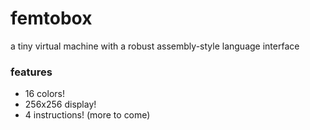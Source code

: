 # femtobox
a tiny virtual machine with a robust assembly-style language interface

### features
* 16 colors!
* 256x256 display!
* 4 instructions! (more to come)
